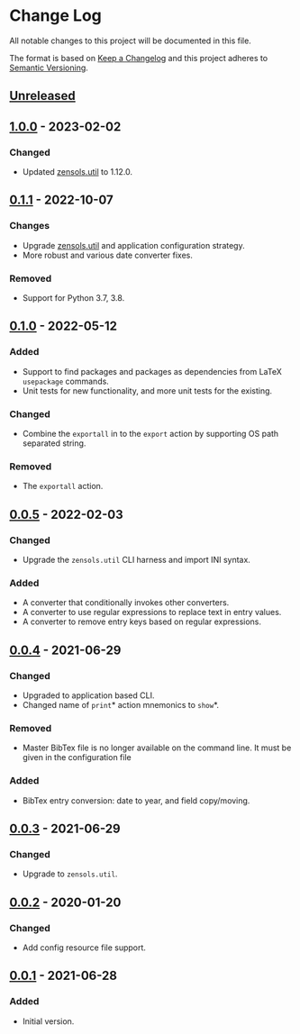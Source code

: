 # Change Log
All notable changes to this project will be documented in this file.

The format is based on [Keep a Changelog](http://keepachangelog.com/)
and this project adheres to [Semantic Versioning](http://semver.org/).


## [Unreleased]


## [1.0.0] - 2023-02-02
### Changed
- Updated [zensols.util] to 1.12.0.


## [0.1.1] - 2022-10-07
### Changes
- Upgrade [zensols.util] and application configuration strategy.
- More robust and various date converter fixes.

### Removed
- Support for Python 3.7, 3.8.


## [0.1.0] - 2022-05-12
### Added
- Support to find packages and packages as dependencies from LaTeX `usepackage`
  commands.
- Unit tests for new functionality, and more unit tests for the existing.

### Changed
- Combine the `exportall` in to the `export` action by supporting OS path
  separated string.

### Removed
- The `exportall` action.



## [0.0.5] - 2022-02-03
### Changed
- Upgrade the `zensols.util` CLI harness and import INI syntax.

### Added
- A converter that conditionally invokes other converters.
- A converter to use regular expressions to replace text in entry values.
- A converter to remove entry keys based on regular expressions.


## [0.0.4] - 2021-06-29
### Changed
- Upgraded to application based CLI.
- Changed name of `print`* action mnemonics to `show`*.

### Removed
- Master BibTex file is no longer available on the command line.  It must be
  given in the configuration file

### Added
- BibTex entry conversion: date to year, and field copy/moving.


## [0.0.3] - 2021-06-29
### Changed
- Upgrade to `zensols.util`.


## [0.0.2] - 2020-01-20
### Changed
- Add config resource file support.


## [0.0.1] - 2021-06-28
### Added
- Initial version.


<!-- links -->
[Unreleased]: https://github.com/plandes/bibstract/compare/v1.0.0...HEAD
[1.0.0]: https://github.com/plandes/bibstract/compare/v0.1.1...v1.0.0
[0.1.1]: https://github.com/plandes/bibstract/compare/v0.1.0...v0.1.1
[0.1.0]: https://github.com/plandes/bibstract/compare/v0.0.5...v0.1.0
[0.0.5]: https://github.com/plandes/bibstract/compare/v0.0.4...v0.0.5
[0.0.4]: https://github.com/plandes/bibstract/compare/v0.0.3...v0.0.4
[0.0.3]: https://github.com/plandes/bibstract/compare/v0.0.2...v0.0.3
[0.0.2]: https://github.com/plandes/bibstract/compare/v0.0.1...v0.0.2
[0.0.1]: https://github.com/plandes/bibstract/compare/v0.0.0...v0.0.1

[zensols.util]: https://github.com/plandes/util
